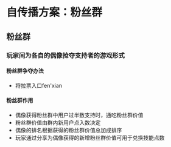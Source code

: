 # 自传播方案：粉丝群
## 粉丝群
### 玩家间为各自的偶像抢夺支持者的游戏形式
#### 粉丝群争夺办法
* 将拉票入口fen'xian
#### 粉丝群作用
* 偶像获得粉丝群中用户过半数支持时，通吃粉丝群价值
* 粉丝群价值由群内新用户点入数决定
* 偶像的排名根据获得的粉丝群价值总加成排序
* 玩家通过分享为偶像获得的新增粉丝群价值可用于兑换技能点数

<!--stackedit_data:
eyJoaXN0b3J5IjpbLTM5MzU5MTIwMiwyMTM1MTc4NDczLDE2Mj
c3NTcwODQsNTY0MzI0ODMzLDE1NzYyNDI4MTQsLTQ4Nzc2MTk3
MywtNTEyOTM5MDQ3LC04MzkxNjkzMjNdfQ==
-->